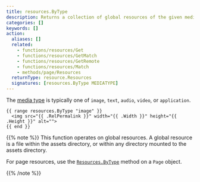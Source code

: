 ```yaml
---
title: resources.ByType
description: Returns a collection of global resources of the given media type, or nil if none found.
categories: []
keywords: []
action:
  aliases: []
  related:
    - functions/resources/Get
    - functions/resources/GetMatch
    - functions/resources/GetRemote
    - functions/resources/Match
    - methods/page/Resources
  returnType: resource.Resources
  signatures: [resources.ByType MEDIATYPE]
---
```


The [media type] is typically one of `image`, `text`, `audio`, `video`, or `application`.

```go-html-template
{{ range resources.ByType "image" }}
  <img src="{{ .RelPermalink }}" width="{{ .Width }}" height="{{ .Height }}" alt="">
{{ end }}
```

{{% note %}}
This function operates on global resources. A global resource is a file within the assets directory, or within any directory mounted to the assets directory.

For page resources, use the [`Resources.ByType`] method on a `Page` object.

[`Resources.ByType`]: /methods/page/resources/
{{% /note %}}

[media type]: https://en.wikipedia.org/wiki/Media_type
